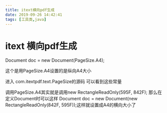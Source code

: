 ```yaml
---
title: itext横向pdf生成
date: 2019-09-26 14:42:41
tags: [工具类,java]
---
```


# itext 横向pdf生成

Document doc = new Document(PageSize.A4);

这个是用PageSize.A4设置的是纵向A4大小

进入 com.itextpdf.text.PageSize的源码 可以看到这些常量



调用PageSize.A4其实就是调用new RectangleReadOnly(595F, 842F);
那么在定义Document时可以这样
Document doc = new Document(new RectangleReadOnly(842F, 595F));这样就设置成A4的横向大小了


